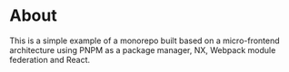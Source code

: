 # About

This is a simple example of a monorepo built based on a micro-frontend architecture using PNPM as a package manager,
NX, Webpack module federation and React.
